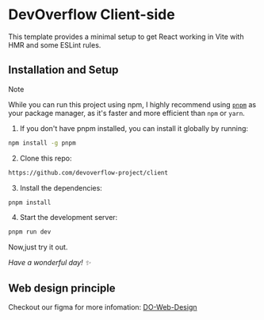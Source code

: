 # DevOverflow Client-side

This template provides a minimal setup to get React working in Vite with HMR and some ESLint rules.

## Installation and Setup

> [!NOTE]
> While you can run this project using npm, I highly recommend using [`pnpm`](https://pnpm.io/) as your package manager, as it's faster and more efficient than `npm` or `yarn`.

1. If you don't have pnpm installed, you can install it globally by running:

```bash
npm install -g pnpm
```

2. Clone this repo:

```bash
https://github.com/devoverflow-project/client
```

3. Install the dependencies:

```bash
pnpm install
```

4. Start the development server:

```bash
pnpm run dev
```

Now,just try it out.

_Have a wonderful day! ✨_

## Web design principle

Checkout our figma for more infomation: [DO-Web-Design](https://www.figma.com/design/qBWOlTI1o4u2oqgCtkd9RE/DevOverflow?node-id=1-49&p=f&t=elNfx2v0fNtR4QGs-0)
